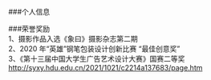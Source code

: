 ###个人信息<br>

###荣誉奖励<br>
1、摄影作品入选《象曰》摄影杂志第二期<br>
2、2020 年“英雄”钢笔包装设计创新比赛 “最佳创意奖”<br>
3、《第十三届中国大学生广告艺术设计大赛》国赛二等奖<a href=http://syxy.hdu.edu.cn/2021/1021/c2214a137683/page.htm>http://syxy.hdu.edu.cn/2021/1021/c2214a137683/page.htm</a>
